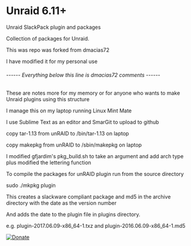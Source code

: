 # Unraid 6.11+
Unraid SlackPack plugin and packages

Collection of packages for Unraid.


This was repo was forked from dmacias72

I have modified it for my personal use

###### ------ Everything below this line is dmacias72 comments ------  ######

These are notes more for my memory or for anyone who wants to make Unraid plugins using this structure

I manage this on my laptop running Linux Mint Mate

I use Sublime Text as an editor and SmarGit to upload to github

copy tar-1.13 from unRAID to /bin/tar-1.13 on laptop

copy makepkg from unRAID to /sbin/makepkg on laptop

I modified gfjardim's pkg_build.sh to take an argument and add arch type plus modified the lettering function

To compile the packages for unRAID plugin run from the source directory

sudo ./mkpkg plugin

This creates a slackware compliant package and md5 in the archive directory with the date as the version number

And adds the date to the plugin file in plugins directory.

e.g. plugin-2017.06.09-x86_64-1.txz and plugin-2016.06.09-x86_64-1.md5

[![Donate](https://www.paypalobjects.com/en_US/i/btn/btn_donate_SM.gif)](https://www.paypal.com/cgi-bin/webscr?cmd=_s-xclick&hosted_button_id=BKQJF5NVA5E3S)
